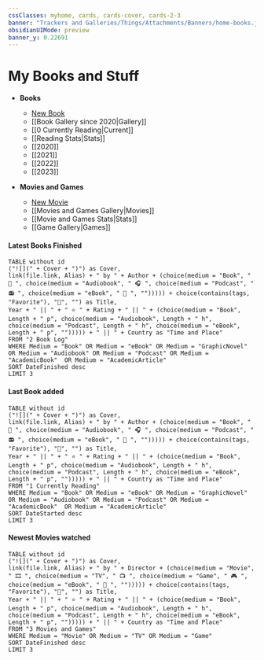 ```yaml
---
cssClasses: myhome, cards, cards-cover, cards-2-3
banner: "Trackers and Galleries/Things/Attachments/Banners/home-books.jpg"
obsidianUIMode: preview
banner_y: 0.22691
---
```

# My Books and Stuff
- **Books**

	-  [New Book](obsidian://advanced-uri?vault=Books%20and%20Movies&commandid=obsidian-book-search-plugin%253Aopen-book-search-modal)
	- [[Book Gallery since 2020|Gallery]]
	- [[0 Currently Reading|Current]]
	- [[Reading Stats|Stats]]
	- [[2020]]
	- [[2021]]
	- [[2022]]
	- [[2023]]
- **Movies and Games**
	- [New Movie](obsidian://advanced-uri?vault=Books%20and%20Movies&commandid=quickadd%253Achoice%253Ad33aa448-645b-4990-992e-429df752fef5)
	- [[Movies and Games Gallery|Movies]]
	- [[Movie and Games Stats|Stats]]
	- [[Game Gallery|Games]]


#### Latest Books Finished
```dataview
TABLE without id 
("![](" + Cover + ")") as Cover,
link(file.link, Alias) + " by " + Author + (choice(medium = "Book", " 📖 ", choice(medium = "Audiobook", " 🎧 ", choice(medium = "Podcast", " 📻 ", choice(medium = "eBook", " 📃 ", ""))))) + choice(contains(tags, "Favorite"), "💛", "") as Title, 
Year + " || " + " ⭐ " + Rating + " || " + (choice(medium = "Book", Length + " p", choice(medium = "Audiobook", Length + " h", choice(medium = "Podcast", Length + " h", choice(medium = "eBook", Length + " p", ""))))) + " || " + Country as "Time and Place"
FROM "2 Book Log"
WHERE Medium = "Book" OR Medium = "eBook" OR Medium = "GraphicNovel" OR Medium = "Audiobook" OR Medium = "Podcast" OR Medium = "AcademicBook"  OR Medium = "AcademicArticle"
SORT DateFinished desc
LIMIT 3
```

#### Last Book added
```dataview
TABLE without id 
("![](" + Cover + ")") as Cover,
link(file.link, Alias) + " by " + Author + (choice(medium = "Book", " 📖 ", choice(medium = "Audiobook", " 🎧 ", choice(medium = "Podcast", " 📻 ", choice(medium = "eBook", " 📃 ", ""))))) + choice(contains(tags, "Favorite"), "💛", "") as Title, 
Year + " || " + " ⭐ " + Rating + " || " + (choice(medium = "Book", Length + " p", choice(medium = "Audiobook", Length + " h", choice(medium = "Podcast", Length + " h", choice(medium = "eBook", Length + " p", ""))))) + " || " + Country as "Time and Place"
FROM "1 Currently Reading"
WHERE Medium = "Book" OR Medium = "eBook" OR Medium = "GraphicNovel" OR Medium = "Audiobook" OR Medium = "Podcast" OR Medium = "AcademicBook"  OR Medium = "AcademicArticle"
SORT DateStarted desc
LIMIT 3
```


#### Newest Movies watched
```dataview
TABLE without id 
("![](" + Cover + ")") as Cover,
link(file.link, Alias) + " by " + Director + (choice(medium = "Movie", " 🎞️ ", choice(medium = "TV", " 📺 ", choice(medium = "Game", " 🎮 ", choice(medium = "eBook", " 📃 ", ""))))) + choice(contains(tags, "Favorite"), "💛", "") as Title, 
Year + " || " + " ⭐ " + Rating + " || " + (choice(medium = "Book", Length + " p", choice(medium = "Audiobook", Length + " h", choice(medium = "Podcast", Length + " h", choice(medium = "eBook", Length + " p", ""))))) + " || " + Country as "Time and Place"
FROM "3 Movies and Games"
WHERE Medium = "Movie" OR Medium = "TV" OR Medium = "Game"
SORT DateFinished desc
LIMIT 3
```

